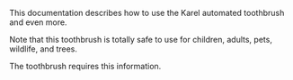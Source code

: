 This documentation describes how to use the Karel automated toothbrush and even more.

Note that this toothbrush is totally safe to use for children, adults, pets, wildlife, and trees.

The toothbrush requires this information.  